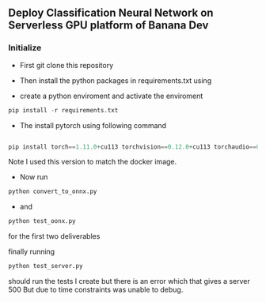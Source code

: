 ## Deploy Classification Neural Network on Serverless GPU platform of Banana Dev

### Initialize

* First git clone this repository 
* Then install the python packages in requirements.txt using 

* create a python enviroment and activate the enviroment

```python
pip install -r requirements.txt
```

* The install pytorch using following command 
```python

pip install torch==1.11.0+cu113 torchvision==0.12.0+cu113 torchaudio==0.11.0 --extra-index-url https://download.pytorch.org/whl/cu113
```
Note I used this version to match the docker image.

* Now run 

```python
python convert_to_onnx.py
```

* and 

```python
python test_oonx.py 
```

for the first two deliverables

finally running

```python
python test_server.py  
```

should run the tests I create but there is an error which that gives a server 500 But due to time constraints was unable to debug. 

